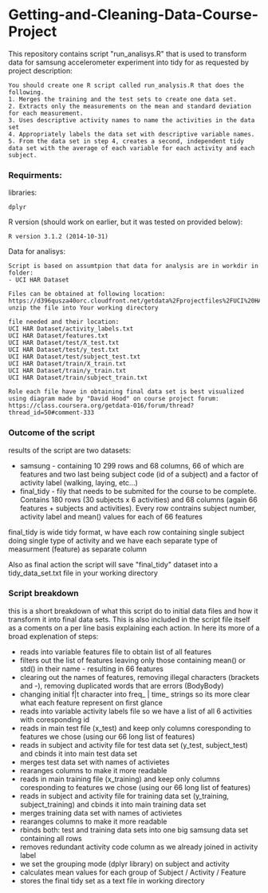 Getting-and-Cleaning-Data-Course-Project
========================================

This repository contains script "run_analisys.R" that is used to transform data for samsung accelerometer experiment into tidy for as requested by project description:

    You should create one R script called run_analysis.R that does the following. 
    1. Merges the training and the test sets to create one data set.
    2. Extracts only the measurements on the mean and standard deviation for each measurement. 
    3. Uses descriptive activity names to name the activities in the data set
    4. Appropriately labels the data set with descriptive variable names. 
    5. From the data set in step 4, creates a second, independent tidy data set with the average of each variable for each activity and each subject.

### Requirments:
libraries:

    dplyr

R version (should work on earlier, but it was tested on provided below):

    R version 3.1.2 (2014-10-31) 

Data for analisys:

    Script is based on assumtpion that data for analysis are in workdir in folder:
    - UCI HAR Dataset
    
    Files can be obtained at following location:
    https://d396qusza40orc.cloudfront.net/getdata%2Fprojectfiles%2FUCI%20HAR%20Dataset.zip
    unzip the file into Your working directory
    
    file needed and their location:
    UCI HAR Dataset/activity_labels.txt
    UCI HAR Dataset/features.txt
    UCI HAR Dataset/test/X_test.txt
    UCI HAR Dataset/test/y_test.txt
    UCI HAR Dataset/test/subject_test.txt
    UCI HAR Dataset/train/X_train.txt
    UCI HAR Dataset/train/y_train.txt
    UCI HAR Dataset/train/subject_train.txt

    Role each file have in obtaining final data set is best visualized using diagram made by "David Hood" on course project forum:
    https://class.coursera.org/getdata-016/forum/thread?thread_id=50#comment-333

 
### Outcome of the script

results of the script are two datasets:
 - samsung - containing 10 299 rows and 68 columns, 66 of which are features and two last being subject code (id of a subject) and a factor of activity label (walking, laying, etc...)
 - final_tidy - fily that needs to be submited for the course to be complete. Contains 180 rows (30 subjects x 6 activities) and 68 columns (again 66 features + subjects and activities). Every row contrains subject number, activity label and mean() values for each of 66 features

final_tidy is wide tidy format, w have each row containing single subject doing single type of activity and we have each separate type of measurment (feature) as separate column

Also as final action the script will save "final_tidy" dataset into a tidy_data_set.txt file in your working directory
 
### Script breakdown

this is a short breakdown of what this script do to initial data files and how it transform it into final data sets. This is also included in the script file itself as a coments on a per line basis explaining each action. In here its more of a broad explenation of steps:

 - reads into variable features file to obtain list of all features
 - filters out the list of features leaving only those containing mean() or std() in their name - resulting in 66 features
 - clearing out the names of features, removing illegal characters (brackets and -), removing duplicated words that are errors (BodyBody)
 - changing initial f|t character into freq_ | time_ strings so its more clear what each feature represent on first glance
 - reads into variable activity labels file so we have a list of all 6 activities with coresponding id
 - reads in main test file (x_test) and keep only columns coresponding to features we chose (using our 66 long list of features)
 - reads in subject and activity file for test data set (y_test, subject_test) and cbinds it into main test data set
 - merges test data set with names of activietes
 - rearanges columns to make it more readable
 - reads in main training file (x_training) and keep only columns coresponding to features we chose (using our 66 long list of features)
 - reads in subject and activity file for training data set (y_training, subject_training) and cbinds it into main training data set
 - merges training data set with names of activietes
 - rearanges columns to make it more readable
 - rbinds both: test and training data sets into one big samsung data set containing all rows
 - removes redundant activity code column as we already joined in activity label
 - we set the grouping mode (dplyr library) on subject and activity
 - calculates mean values for each group of Subject / Activity / Feature
 - stores the final tidy set as a text file in working directory
